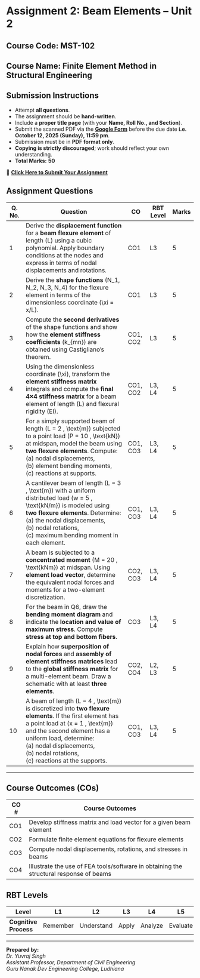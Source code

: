 <script type="text/x-mathjax-config">
  MathJax.Hub.Config({
    tex2jax: {
      inlineMath: [ ['$','$'], ["\\(","\\)"] ],
      processEscapes: true
    }
  });
</script>

<script type="text/javascript"
        src="https://cdn.mathjax.org/mathjax/latest/MathJax.js?config=TeX-AMS-MML_HTMLorMML">
</script>

# **Assignment 2: Beam Elements – Unit 2**

## **Course Code:** MST-102  

## **Course Name:** Finite Element Method in Structural Engineering  

## **Submission Instructions**

* Attempt **all questions**.  
* The assignment should be **hand-written**.  
* Include a **proper title page** (with your **Name, Roll No., and Section**).  
* Submit the scanned PDF via the **[Google Form](https://forms.gle/MDGzNxXuvD4THJhn7)** before the due date **i.e. October 12, 2025 (Sunday), 11:59 pm**.  
* Submission must be in **PDF format only**.  
* **Copying is strictly discouraged**; work should reflect your own understanding.  
* **Total Marks:** **50**  

🔗 [**Click Here to Submit Your Assignment**](https://forms.gle/MDGzNxXuvD4THJhn7)  

## **Assignment Questions**

| **Q. No.** | **Question**                                                                                                                                                                                  | **CO**   | **RBT Level** | **Marks** |
| ---------- | --------------------------------------------------------------------------------------------------------------------------------------------------------------------------------------------- | -------- | ------------- | --------- |
| 1          | Derive the **displacement function** for a **beam flexure element** of length \(L\) using a cubic polynomial. Apply boundary conditions at the nodes and express in terms of nodal displacements and rotations. | CO1      | L3            | 5         |
| 2          | Derive the **shape functions** \(N_1, N_2, N_3, N_4\) for the flexure element in terms of the dimensionless coordinate \(\xi = x/L\).                                                         | CO1      | L3            | 5         |
| 3          | Compute the **second derivatives** of the shape functions and show how the **element stiffness coefficients** \(k_{mn}\) are obtained using Castigliano’s theorem.                             | CO1, CO2 | L3            | 5         |
| 4          | Using the dimensionless coordinate \(\xi\), transform the **element stiffness matrix** integrals and compute the **final 4×4 stiffness matrix** for a beam element of length \(L\) and flexural rigidity \(EI\). | CO1, CO2 | L3, L4        | 5         |
| 5          | For a simply supported beam of length \(L = 2 \, \text{m}\) subjected to a point load \(P = 10 \, \text{kN}\) at midspan, model the beam using **two flexure elements**. Compute: <br> (a) nodal displacements, <br> (b) element bending moments, <br> (c) reactions at supports. | CO1, CO3 | L3, L4        | 5         |
| 6          | A cantilever beam of length \(L = 3 \, \text{m}\) with a uniform distributed load \(w = 5 \, \text{kN/m}\) is modeled using **two flexure elements**. Determine: <br> (a) the nodal displacements, <br> (b) nodal rotations, <br> (c) maximum bending moment in each element. | CO1, CO3 | L3, L4        | 5         |
| 7          | A beam is subjected to a **concentrated moment** \(M = 20 \, \text{kNm}\) at midspan. Using **element load vector**, determine the equivalent nodal forces and moments for a two-element discretization. | CO2, CO3 | L3, L4        | 5         |
| 8          | For the beam in Q6, draw the **bending moment diagram** and indicate the **location and value of maximum stress**. Compute **stress at top and bottom fibers**.                              | CO3      | L3, L4        | 5         |
| 9          | Explain how **superposition of nodal forces** and **assembly of element stiffness matrices** lead to the **global stiffness matrix** for a multi-element beam. Draw a schematic with at least **three elements**. | CO2, CO4 | L2, L3        | 5         |
| 10         | A beam of length \(L = 4 \, \text{m}\) is discretized into **two flexure elements**. If the first element has a point load at \(x = 1 \, \text{m}\) and the second element has a uniform load, determine: <br> (a) nodal displacements, <br> (b) nodal rotations, <br> (c) reactions at the supports. | CO1, CO3 | L3, L4        | 5         |

---

## **Course Outcomes (COs)**

| **CO #** | **Course Outcomes**                                                                              |
| -------- | ------------------------------------------------------------------------------------------------ |
| CO1      | Develop stiffness matrix and load vector for a given beam element                                  |
| CO2      | Formulate finite element equations for flexure elements                                          |
| CO3      | Compute nodal displacements, rotations, and stresses in beams                                    |
| CO4      | Illustrate the use of FEA tools/software in obtaining the structural response of beams          |

## **RBT Levels**

| **Level**             | L1       | L2         | L3    | L4      | L5       | L6     |
| --------------------- | -------- | ---------- | ----- | ------- | -------- | ------ |
| **Cognitive Process** | Remember | Understand | Apply | Analyze | Evaluate | Create |

---

**Prepared by:**  
*Dr. Yuvraj Singh*  
*Assistant Professor, Department of Civil Engineering*  
*Guru Nanak Dev Engineering College, Ludhiana*  
